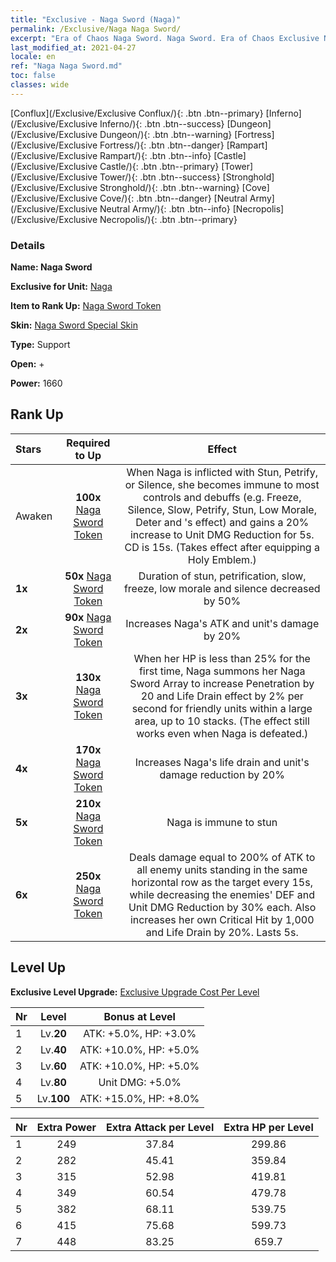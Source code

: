 ```yaml
---
title: "Exclusive - Naga Sword (Naga)"
permalink: /Exclusive/Naga Naga Sword/
excerpt: "Era of Chaos Naga Sword. Naga Sword. Era of Chaos Exclusive Naga Sword. Naga Exclusive."
last_modified_at: 2021-04-27
locale: en
ref: "Naga Naga Sword.md"
toc: false
classes: wide
---
```

 [Conflux](/Exclusive/Exclusive Conflux/){: .btn .btn--primary} [Inferno](/Exclusive/Exclusive Inferno/){: .btn .btn--success} [Dungeon](/Exclusive/Exclusive Dungeon/){: .btn .btn--warning} [Fortress](/Exclusive/Exclusive Fortress/){: .btn .btn--danger} [Rampart](/Exclusive/Exclusive Rampart/){: .btn .btn--info} [Castle](/Exclusive/Exclusive Castle/){: .btn .btn--primary} [Tower](/Exclusive/Exclusive Tower/){: .btn .btn--success} [Stronghold](/Exclusive/Exclusive Stronghold/){: .btn .btn--warning} [Cove](/Exclusive/Exclusive Cove/){: .btn .btn--danger} [Neutral Army](/Exclusive/Exclusive Neutral Army/){: .btn .btn--info} [Necropolis](/Exclusive/Exclusive Necropolis/){: .btn .btn--primary} 

### Details
 **Name: Naga Sword** 

 **Exclusive for Unit:** [Naga](/units/Naga/) 

 **Item to Rank Up:** [Naga Sword Token](/Items/con_987/)

 **Skin:** [Naga Sword Special Skin](/Items/con_655/)

 **Type:** Support

 **Open:** +

 **Power:** 1660

## Rank Up

  |     Stars    |  Required to Up | Effect |
  |:-------------|:---------------:|:---------------:|
  |  Awaken  | **100x** [Naga Sword Token](/Items/con_987/) | <Unyielding Will> When Naga is inflicted with Stun, Petrify, or Silence, she becomes immune to most controls and debuffs (e.g. Freeze, Silence, Slow, Petrify, Stun, Low Morale, Deter and <Time Stop>'s effect) and gains a 20% increase to Unit DMG Reduction for 5s. CD is 15s. (Takes effect after equipping a Holy Emblem.) |
  | **1x** <i class="fas fa-star"/> | **50x** [Naga Sword Token](/Items/con_987/) | Duration of stun, petrification, slow, freeze, low morale and silence decreased by 50% |
  | **2x** <i class="fas fa-star"/> | **90x** [Naga Sword Token](/Items/con_987/) | Increases Naga's ATK and unit's damage by 20% |
  | **3x** <i class="fas fa-star"/> | **130x** [Naga Sword Token](/Items/con_987/) | <Naga Sword Array> When her HP is less than 25% for the first time, Naga summons her Naga Sword Array to increase Penetration by 20 and Life Drain effect by 2% per second for friendly units within a large area, up to 10 stacks. (The effect still works even when Naga is defeated.) |
  | **4x** <i class="fas fa-star"/> | **170x** [Naga Sword Token](/Items/con_987/) | Increases Naga's life drain and unit's damage reduction by 20% |
  | **5x** <i class="fas fa-star"/> | **210x** [Naga Sword Token](/Items/con_987/) | Naga is immune to stun |
  | **6x** <i class="fas fa-star"/> | **250x** [Naga Sword Token](/Items/con_987/) | <Ray of Naga Sword> Deals damage equal to 200% of ATK to all enemy units standing in the same horizontal row as the target every 15s, while decreasing the enemies' DEF and Unit DMG Reduction by 30% each. Also increases her own Critical Hit by 1,000 and Life Drain by 20%. Lasts 5s. |


## Level Up
 **Exclusive Level Upgrade:** [Exclusive Upgrade Cost Per Level](/Exclusive/ExclusiveUpgradeCostPerLevel/)

  |  Nr  |   Level  | Bonus at Level |
  |:-----|:--------:|:--------------:|
  | 1 | Lv.**20** | ATK: +5.0%, HP: +3.0% |
  | 2 | Lv.**40** | ATK: +10.0%, HP: +5.0% |
  | 3 | Lv.**60** | ATK: +10.0%, HP: +5.0% |
  | 4 | Lv.**80** | Unit DMG: +5.0% |
  | 5 | Lv.**100** | ATK: +15.0%, HP: +8.0% |


  |  Nr  |  Extra Power | Extra Attack per Level | Extra HP per Level |
  |:-----|:--------:|:--------:|:--------:|
  | 1 | 249 | 37.84 | 299.86 |
  | 2 | 282 | 45.41 | 359.84 |
  | 3 | 315 | 52.98 | 419.81 |
  | 4 | 349 | 60.54 | 479.78 |
  | 5 | 382 | 68.11 | 539.75 |
  | 6 | 415 | 75.68 | 599.73 |
  | 7 | 448 | 83.25 | 659.7 |


